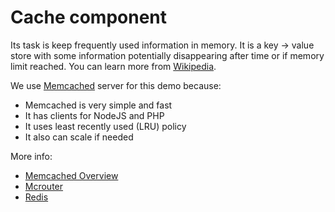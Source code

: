 # Cache component

Its task is keep frequently used information in memory. It is a key → value store with some information potentially disappearing after time or if memory limit reached. You can learn more from [Wikipedia](https://en.wikipedia.org/wiki/Cache_(computing)).

We use [Memcached](http://memcached.org) server for this demo because:
 * Memcached is very simple and fast
 * It has clients for NodeJS and PHP
 * It uses least recently used (LRU) policy
 * It also can scale if needed

More info:
 * [Memcached Overview](https://github.com/memcached/memcached/wiki/Overview)
 * [Mcrouter](https://github.com/facebook/mcrouter)
 * [Redis](https://en.wikipedia.org/wiki/Redis)
